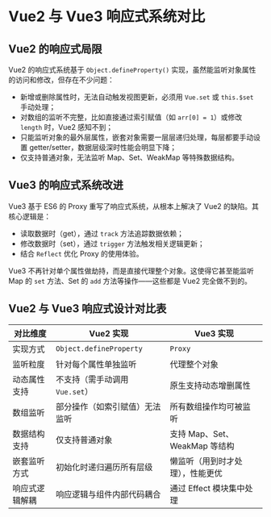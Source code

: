 # Vue2 与 Vue3 响应式系统对比

## Vue2 的响应式局限

Vue2 的响应式系统基于 `Object.defineProperty()` 实现，虽然能监听对象属性的访问和修改，但存在不少问题：

- 新增或删除属性时，无法自动触发视图更新，必须用 `Vue.set` 或 `this.$set` 手动处理；
- 对数组的监听不完整，比如直接通过索引赋值（如 `arr[0] = 1`）或修改 `length` 时，Vue2 感知不到；
- 只能监听对象的最外层属性，嵌套对象需要一层层递归处理，每层都要手动设置 getter/setter，数据层级深时性能会明显下降；
- 仅支持普通对象，无法监听 Map、Set、WeakMap 等特殊数据结构。


## Vue3 的响应式系统改进

Vue3 基于 ES6 的 Proxy 重写了响应式系统，从根本上解决了 Vue2 的缺陷。其核心逻辑是：

- 读取数据时（get），通过 `track` 方法追踪数据依赖；
- 修改数据时（set），通过 `trigger` 方法触发相关逻辑更新；
- 结合 `Reflect` 优化 Proxy 的使用体验。

Vue3 不再针对单个属性做劫持，而是直接代理整个对象。这使得它甚至能监听 Map 的 `set` 方法、Set 的 `add` 方法等操作——这些都是 Vue2 完全做不到的。


## Vue2 与 Vue3 响应式设计对比表

| 对比维度       | Vue2 实现                          | Vue3 实现                        |
|----------------|-----------------------------------|---------------------------------|
| 实现方式       | `Object.defineProperty`           | `Proxy`                         |
| 监听粒度       | 针对每个属性单独监听               | 代理整个对象                     |
| 动态属性支持   | 不支持（需手动调用 `Vue.set`）     | 原生支持动态增删属性             |
| 数组监听       | 部分操作（如索引赋值）无法监听     | 所有数组操作均可被监听           |
| 数据结构支持   | 仅支持普通对象                     | 支持 Map、Set、WeakMap 等结构    |
| 嵌套监听方式   | 初始化时递归遍历所有层级           | 懒监听（用到时才处理），性能更优 |
| 响应式逻辑解耦 | 响应逻辑与组件内部代码耦合         | 通过 Effect 模块集中处理         |